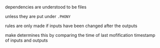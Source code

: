 dependencies are understood to be files

unless they are put under `.PHONY`

rules are only made if inputs have been changed
after the outputs

make determines this by comparing the time of last mofification
timestamp of inputs and outputs
